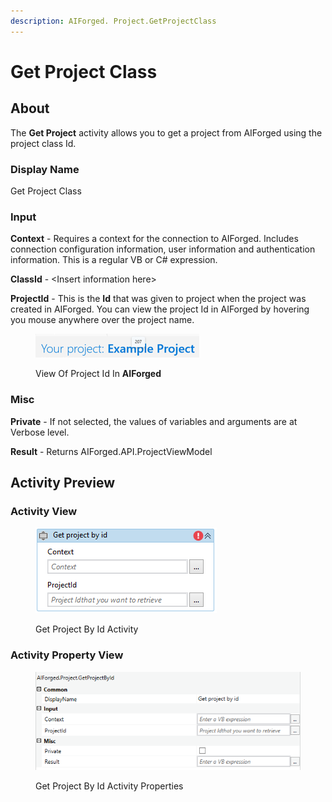 ```yaml
---
description: AIForged. Project.GetProjectClass
---
```


# Get Project Class

## About

The **Get Project** activity allows you to get a project from AIForged using the project class Id.

### Display Name

Get Project Class

### Input

**Context** - Requires a context for the connection to AIForged. Includes connection configuration information, user information and authentication information. This is a regular VB or C# expression.

**ClassId** - \<Insert information here>

**ProjectId** - This is the **Id** that was given to project when the project was created in AIForged. You can view the project Id in AIForged by hovering you mouse anywhere over the project name.

<figure><img src="../../.gitbook/assets/image (1).png" alt=""><figcaption><p>View Of Project Id In <strong>AIForged</strong></p></figcaption></figure>

### Misc

**Private** - If not selected, the values of variables and arguments are at Verbose level.

**Result** - Returns AIForged.API.ProjectViewModel

## Activity Preview

### Activity View

<figure><img src="../../.gitbook/assets/image (3).png" alt=""><figcaption><p>Get Project By Id Activity</p></figcaption></figure>

### Activity Property View

<figure><img src="../../.gitbook/assets/image (7).png" alt=""><figcaption><p>Get Project By Id Activity Properties</p></figcaption></figure>
